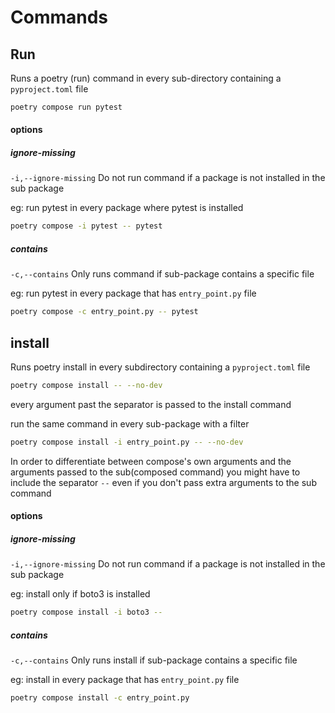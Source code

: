 # Commands


## Run

Runs a poetry (run) command in every sub-directory containing a `pyproject.toml` file
```bash
poetry compose run pytest
```

#### options

##### ignore-missing
`-i,--ignore-missing`
Do not run command if a package is not installed in the sub package

eg: run pytest in every package where pytest is installed
```bash
poetry compose -i pytest -- pytest
```

##### contains
`-c,--contains`
Only runs command if sub-package contains a specific file

eg: run pytest in every package that has `entry_point.py` file
```bash
poetry compose -c entry_point.py -- pytest
```

## install

Runs poetry install in every subdirectory containing a `pyproject.toml` file
```bash
poetry compose install -- --no-dev
```
every argument past the separator is passed to the install command

run the same command in every sub-package with a filter

```bash
poetry compose install -i entry_point.py -- --no-dev
```

In order to differentiate between compose's own arguments and 
the arguments passed to the sub(composed command)
you might have to include the separator `--` even
if you don't pass extra arguments to the sub command

#### options

##### ignore-missing
`-i,--ignore-missing`
Do not run command if a package is not installed in the sub package

eg: install only if boto3 is installed
```bash
poetry compose install -i boto3 --
```

##### contains
`-c,--contains`
Only runs install if sub-package contains a specific file

eg: install in every package that has `entry_point.py` file
```bash
poetry compose install -c entry_point.py
```